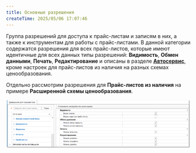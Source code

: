```yaml
---
title: Основные разрешения
createTime: 2025/05/06 17:07:46
---
```

Группа разрешений для доступа к прайс-листам и записям в них, а также к инструментам для работы с прайс-листами. В данной категории содержатся разрешения для всех прайс-листов, которые имеют идентичные для всех данных типы разрешений: **Видимость**, **Обмен данными**, **Печать**, **Редактирование** и описаны в разделе [**Автосервис**](../avtoservis/README.md), кроме настроек для прайс-листов из наличия на разных схемах ценообразования.

Отдельно рассмотрим разрешения для **Прайс-листов из наличия** на примере **Расширенной схемы ценообразования**.

![](../../../../../assets/specification/image270.png)